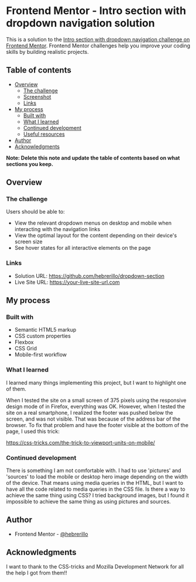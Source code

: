 # Frontend Mentor - Intro section with dropdown navigation solution

This is a solution to the [Intro section with dropdown navigation challenge on Frontend Mentor](https://www.frontendmentor.io/challenges/intro-section-with-dropdown-navigation-ryaPetHE5). Frontend Mentor challenges help you improve your coding skills by building realistic projects. 

## Table of contents

- [Overview](#overview)
  - [The challenge](#the-challenge)
  - [Screenshot](#screenshot)
  - [Links](#links)
- [My process](#my-process)
  - [Built with](#built-with)
  - [What I learned](#what-i-learned)
  - [Continued development](#continued-development)
  - [Useful resources](#useful-resources)
- [Author](#author)
- [Acknowledgments](#acknowledgments)

**Note: Delete this note and update the table of contents based on what sections you keep.**

## Overview

### The challenge

Users should be able to:

- View the relevant dropdown menus on desktop and mobile when interacting with the navigation links
- View the optimal layout for the content depending on their device's screen size
- See hover states for all interactive elements on the page

### Links

- Solution URL: https://github.com/hebrerillo/dropdown-section
- Live Site URL: https://your-live-site-url.com

## My process

### Built with

- Semantic HTML5 markup
- CSS custom properties
- Flexbox
- CSS Grid
- Mobile-first workflow


### What I learned

I learned many things implementing this project, but I want to highlight one of them.

When I tested the site on a small screen of 375 pixels using the responsive design mode of in Firefox, everything was OK. However, when I tested the site on a real smartphone, I realized the footer was pushed below the screen, and was not visible. That was because of the address bar of the browser. To fix that problem and have the footer visible at the bottom of the page, I used this trick:

https://css-tricks.com/the-trick-to-viewport-units-on-mobile/


### Continued development

There is something I am not comfortable with. I had to use 'pictures' and 'sources' to load the mobile or desktop hero image depending on the width of the device. That means using media queries in the HTML, but I want to have all the code related to media queries in the CSS file. Is there a way to achieve the same thing using CSS? I tried background images, but I found it impossible to achieve the same thing as using pictures and sources.

## Author

- Frontend Mentor - [@hebrerillo](https://www.frontendmentor.io/profile/hebrerillo)


## Acknowledgments

I want to thank to the CSS-tricks and Mozilla Development Network for all the help I got from them!!
